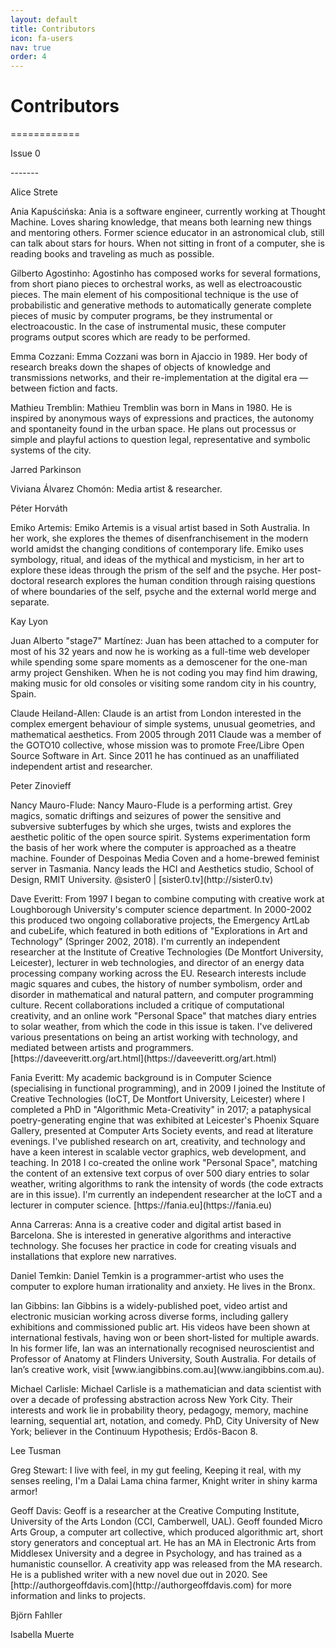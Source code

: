 ```yaml
---
layout: default
title: Contributors
icon: fa-users
nav: true
order: 4
---
```


Contributors
============
<p>============</p>
<p></p>
Issue 0
<p>-------</p>
<p></p>

Alice Strete
<p></p>
Ania Kapuścińska: Ania is a software engineer, currently working at Thought Machine.
Loves sharing knowledge, that means both learning new things and
mentoring others. Former science educator in an astronomical club,
still can talk about stars for hours. When not sitting in front of a
computer, she is reading books and traveling as much as possible.
<p></p>
Gilberto Agostinho: Agostinho has composed works for several formations, from short piano pieces to orchestral works,
as well as electroacoustic pieces. The main element of his compositional technique is the use of probabilistic and generative methods to automatically generate complete pieces of music by computer programs, be they instrumental or electroacoustic. In the case of instrumental music, these computer programs output scores which are ready to be performed.
<p></p>
Emma Cozzani: Emma Cozzani was born in Ajaccio in 1989. Her body of research breaks down the shapes of objects of knowledge and transmissions networks, and their re-implementation at the digital era — between fiction and facts.
<p></p>
Mathieu Tremblin: Mathieu Tremblin was born in Mans in 1980. He is inspired by anonymous ways of expressions and practices, the autonomy and spontaneity found in the urban space. He plans out processus or simple and playful actions to question legal, representative and symbolic systems of the city.
<p></p>
Jarred Parkinson
<p></p>
Viviana Álvarez Chomón: Media artist & researcher.
<p></p>
Péter Horváth
<p></p>
Emiko Artemis: Emiko Artemis is a visual artist based in Soth Australia. In her work, she explores the themes of disenfranchisement in the modern world amidst the changing conditions of contemporary life. Emiko uses symbology, ritual, and ideas of the mythical and mysticism, in her art to explore these ideas through the prism of the self and the psyche. Her post-doctoral research explores the human condition through raising questions of where boundaries of the self, psyche and the external world merge and separate. 
<p></p>
Kay Lyon
<p></p>
Juan Alberto "stage7" Martínez: Juan has been attached to a computer for most of his 32 years and now he is working as a full-time web developer while spending some spare moments as a demoscener for the one-man army project Genshiken. When he is not coding you may find him drawing, making music for old consoles or visiting some random city in his country, Spain.
<p></p>
Claude Heiland-Allen: Claude is an artist from London interested in the complex
emergent behaviour of simple systems, unusual geometries, and
mathematical aesthetics.  From 2005 through 2011 Claude was a member of
the GOTO10 collective, whose mission was to promote Free/Libre Open
Source Software in Art.  Since 2011 he has continued as an unaffiliated
independent artist and researcher.
<p></p>
Peter Zinovieff
<p></p>
Nancy Mauro-Flude: Nancy Mauro-Flude is a performing artist. Grey magics, somatic driftings and seizures of power the sensitive and subversive subterfuges by which she urges, twists and explores the aesthetic politic of the open source spirit. Systems experimentation form the basis of her work where the computer is approached as a theatre machine. Founder of Despoinas Media Coven and a home-brewed feminist server in Tasmania. Nancy leads the HCI and Aesthetics studio, School of Design, RMIT University. @sister0 | [sister0.tv](http://sister0.tv)
<p></p>
Dave Everitt: From 1997 I began to combine computing with creative work at Loughborough University's computer science department. In 2000-2002 this produced two ongoing collaborative projects, the Emergency ArtLab and cubeLife, which featured in both editions of "Explorations in Art and Technology" (Springer 2002, 2018). I'm currently an independent researcher at the Institute of Creative Technologies (De Montfort University, Leicester), lecturer in web technologies, and director of an energy data processing company working across the EU. Research interests include magic squares and cubes, the history of number symbolism, order and disorder in mathematical and natural pattern, and computer programming culture. Recent collaborations included a critique of computational creativity, and an online work "Personal Space" that matches diary entries to solar weather, from which the code in this issue is taken. I've delivered various presentations on being an artist working with technology, and mediated between artists and programmers. [https://daveeveritt.org/art.html](https://daveeveritt.org/art.html)
<p></p>
Fania Everitt: My academic background is in Computer Science (specialising in functional programming), and in 2009 I joined the Institute of Creative Technologies (IoCT, De Montfort University, Leicester) where I completed a PhD in "Algorithmic Meta-Creativity" in 2017; a pataphysical poetry-generating engine that was exhibited at Leicester's Phoenix Square Gallery, presented at Computer Arts Society events, and read at literature evenings. I've published research on art, creativity, and technology and have a keen interest in scalable vector graphics, web development, and teaching. In 2018 I co-created the online work "Personal Space", matching the content of an extensive text corpus of over 500 diary entries to solar weather, writing algorithms to rank the intensity of words (the code extracts are in this issue). I'm currently an independent researcher at the IoCT and a lecturer in computer science. [https://fania.eu](https://fania.eu)
<p></p>
Anna Carreras: Anna is a creative coder and digital artist based in Barcelona. She is interested in generative algorithms and interactive technology. She focuses her practice in code for creating visuals and installations that explore new narratives.
<p></p>
Daniel Temkin: Daniel Temkin is a programmer-artist who uses the computer to explore human irrationality and anxiety. He lives in the Bronx.
<p></p>
Ian Gibbins: Ian Gibbins is a widely-published poet, video artist and electronic musician working across diverse forms, including gallery exhibitions and commissioned public art. His videos have been shown at international festivals, having won or been short-listed for multiple awards. In his former life, Ian was an internationally recognised neuroscientist and Professor of Anatomy at Flinders University, South Australia. For details of Ian’s creative work, visit [www.iangibbins.com.au](www.iangibbins.com.au).
<p></p>
Michael Carlisle: Michael Carlisle is a mathematician and data scientist with over a decade of professing abstraction across New York City. Their interests and work lie in probability theory, pedagogy, memory, machine learning, sequential art, notation, and comedy. PhD, City University of New York; believer in the Continuum Hypothesis; Erdős-Bacon 8.
<p></p>
Lee Tusman
<p></p>
Greg Stewart:
I live with feel, in my gut feeling,
Keeping it real, with my senses reeling,
I'm a Dalai Lama china farmer,
Knight writer in shiny karma armor!
<p></p>
Geoff Davis: Geoff is a researcher at the Creative Computing Institute, University of the Arts London (CCI, Camberwell, UAL).  Geoff founded Micro Arts Group, a computer art collective, which produced algorithmic art, short story generators and conceptual art. He has an MA in Electronic Arts from Middlesex University and a degree in Psychology, and has trained as a humanistic counsellor. A creativity app was released from the MA research. He is a published writer with a new novel due out in 2020. See [http://authorgeoffdavis.com](http://authorgeoffdavis.com) for more information and links to projects.
<p></p>
Björn Fahller
<p></p>
Isabella Muerte